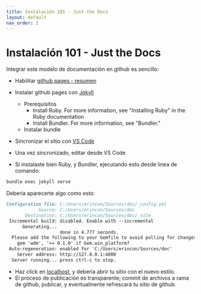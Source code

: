 ```yaml
---
title: Instalación 101 - Just the Docs
layout: default
nav_order: 2
---
```


# Instalación 101 - Just the Docs

Integrar este modelo de documentación en github es sencillo:

- Habilitar [github pages - resumen](https://docs.github.com/en/pages/setting-up-a-github-pages-site-with-jekyll)
- Instalar github pages con [Jekyll](https://docs.github.com/en/pages/setting-up-a-github-pages-site-with-jekyll/creating-a-github-pages-site-with-jekyll)
    - Prerequisitos
      - Install Ruby. For more information, see "Installing Ruby" in the Ruby documentation
      - Install Bundler. For more information, see "Bundler."
    - Instalar bundle

- Sincronizar el sitio con [VS Code](https://code.visualstudio.com/docs/sourcecontrol/overview)
- Una vez sincronizado, editar desde VS Code
- Si instalaste bien Ruby, y Bundler, ejecutando esto desde linea de comando: 
```markdown
bundle exec jekyll serve
```
Deberia aparecerte algo como esto:
```markdown
Configuration file: C:/Users/erincon/Sources/doc/_config.yml
            Source: C:/Users/erincon/Sources/doc
       Destination: C:/Users/erincon/Sources/doc/_site
 Incremental build: disabled. Enable with --incremental
      Generating... 
                    done in 4.777 seconds.
  Please add the following to your Gemfile to avoid polling for changes:
    gem 'wdm', '>= 0.1.0' if Gem.win_platform?
 Auto-regeneration: enabled for 'C:/Users/erincon/Sources/doc'
    Server address: http://127.0.0.1:4000
  Server running... press ctrl-c to stop.
```
- Haz click en [localhost](http://127.0.0.1:4000), y debería abrir tu sitio con el nuevo estilo.
- El proceso de publicación es transparente; commit de archivos a rama de github, publicar, y eventualmente refrescará tu sitio de github.



